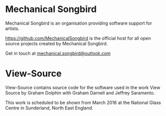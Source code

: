 ﻿# Mechanical Songbird

Mechanical Songbird is an organisation providing software support for artists.

https://github.com/MechanicalSongbird is the official host for all open source projects created by Mechanical Songbird.

Get in touch at mechanical.songbird@outlook.com

# View-Source

View-Source contains source code for the software used in the work View Source by Graham Dolphin with Graham Darnell and Jeffrey Saramento.

This work is scheduled to be shown from March 2016 at the National Glass Centre in Sunderland, North East England.



